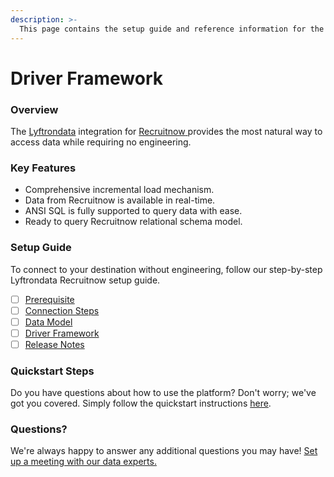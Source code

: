 ```yaml
---
description: >-
  This page contains the setup guide and reference information for the Recruitnow source connector.
---
```


# Driver Framework

### Overview

The [Lyftrondata](https://www.lyftrondata.com/) integration for [Recruitnow](https://www.lyftrondata.com/integration/recruitnow/)[ ](https://www.lyftrondata.com/integration/recruitnow/)provides the most natural way to access data while requiring no engineering.

### Key Features

* Comprehensive incremental load mechanism.
* Data from Recruitnow is available in real-time.&#x20;
* ANSI SQL is fully supported to query data with ease.
* Ready to query Recruitnow relational schema model.

### Setup Guide

To connect to your destination without engineering, follow our step-by-step Lyftrondata Recruitnow setup guide.

* [ ] [Prerequisite](../../marketing-analytics/recruitnow/prerequisite.md)
* [ ] [Connection Steps](../../marketing-analytics/recruitnow/connection-steps.md)
* [ ] [Data Model](../../marketing-analytics/recruitnow/data-model/)
* [ ] [Driver Framework](../../marketing-analytics/recruitnow/driver-framework/)
* [ ] [Release Notes](../../marketing-analytics/recruitnow/release-notes.md)

### Quickstart Steps

Do you have questions about how to use the platform? Don't worry; we've got you covered. Simply follow the quickstart instructions [here](../../../quickstart-steps.md).

### Questions? <a href="#questions" id="questions"></a>

We're always happy to answer any additional questions you may have! [Set up a meeting with our data experts.](https://www.lyftrondata.com/book-a-meeting/)


